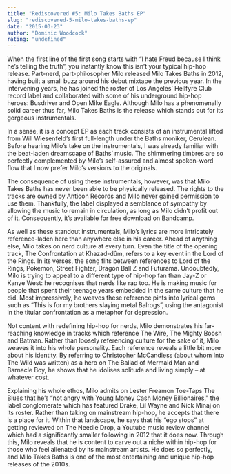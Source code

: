```yaml
---
title: "Rediscovered #5: Milo Takes Baths EP"
slug: "rediscovered-5-milo-takes-baths-ep"
date: "2015-03-23"
author: "Dominic Woodcock"
rating: "undefined"
---
```


When the first line of the first song starts with “I hate Freud because I think he’s telling the truth”, you instantly know this isn’t your typical hip-hop release. Part-nerd, part-philosopher Milo released Milo Takes Baths in 2012, having built a small buzz around his debut mixtape the previous year. In the intervening years, he has joined the roster of Los Angeles’ Hellfyre Club record label and collaborated with some of his underground hip-hop heroes: Busdriver and Open Mike Eagle. Although Milo has a phenomenally solid career thus far, Milo Takes Baths is the release which stands out for its gorgeous instrumentals.

In a sense, it is a concept EP as each track consists of an instrumental lifted from Will Wiesenfeld’s first full-length under the Baths moniker, Cerulean. Before hearing Milo’s take on the instrumentals, I was already familiar with the beat-laden dreamscape of Baths’ music. The shimmering timbres are so perfectly complemented by Milo’s self-assured and almost spoken-word flow that I now prefer Milo’s versions to the originals.

The consequence of using these instrumentals, however, was that Milo Takes Baths has never been able to be physically released. The rights to the tracks are owned by Anticon Records and Milo never gained permission to use them. Thankfully, the label displayed a semblance of sympathy by allowing the music to remain in circulation, as long as Milo didn’t profit out of it. Consequently, it’s available for free download on Bandcamp.

As well as these standout instrumentals, Milo’s lyrics are more intricately reference-laden here than anywhere else in his career. Ahead of anything else, Milo takes on nerd culture at every turn. Even the title of the opening track, The Confrontation at Khazad-dûm, refers to a key event in the Lord of the Rings. In its verses, the song flits between references to Lord of the Rings, Pokémon, Street Fighter, Dragon Ball Z and Futurama. Undoubtedly, Milo is trying to appeal to a different type of hip-hop fan than Jay-Z or Kanye West: he recognises that nerds like rap too. He is making music for people that spent their teenage years embedded in the same culture that he did. Most impressively, he weaves these reference pints into lyrical gems such as “This is for my brothers slaying metal Balrogs”, using the antagonist in the titular confrontation as a metaphor for depression.

Not content with redefining hip-hop for nerds, Milo demonstrates his far-reaching knowledge in tracks which reference The Wire, The Mighty Boosh and Batman. Rather than loosely referencing culture for the sake of it, Milo weaves it into his whole personality. Each reference reveals a little bit more about his identity. By referring to Christopher McCandless (about whom Into The Wild was written) as a hero on The Ballad of Mermaid Man and Barnacle Boy, he shows that he idolises solitude and living simply – at whatever cost.

Explaining his whole ethos, Milo admits on Lester Freamon Toe-Taps The Blues that he’s “not angry with Young Money Cash Money Billionaires," the label conglomerate which has featured Drake, Lil Wayne and Nick Minaj on its roster. Rather than taking on mainstream hip-hop, he accepts that there is a place for it. Within that landscape, he says that his “ego stops” at getting reviewed on The Needle Drop, a Youtube music review channel which had a significantly smaller following in 2012 that it does now. Through this, Milo reveals that he is content to carve out a niche within hip-hop for those who feel alienated by its mainstream artists. He does so perfectly, and Milo Takes Baths is one of the most entertaining and unique hip-hop releases of the 2010s.
